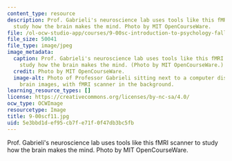 ```yaml
---
content_type: resource
description: Prof. Gabrieli's neuroscience lab uses tools like this fMRI scanner to
  study how the brain makes the mind. Photo by MIT OpenCourseWare.
file: /ol-ocw-studio-app/courses/9-00sc-introduction-to-psychology-fall-2011/5e3bbd1def95cb7fe71f0f47db3bc5fb_9-00scf11.jpg
file_size: 50041
file_type: image/jpeg
image_metadata:
  caption: Prof. Gabrieli's neuroscience lab uses tools like this fMRI scanner to
    study how the brain makes the mind. (Photo by MIT OpenCourseWare.)
  credit: Photo by MIT OpenCourseWare.
  image-alt: Photo of Professor Gabrieli sitting next to a computer display of human
    brain images, with fMRI scanner in the background.
learning_resource_types: []
license: https://creativecommons.org/licenses/by-nc-sa/4.0/
ocw_type: OCWImage
resourcetype: Image
title: 9-00scf11.jpg
uid: 5e3bbd1d-ef95-cb7f-e71f-0f47db3bc5fb
---
```

Prof. Gabrieli's neuroscience lab uses tools like this fMRI scanner to study how the brain makes the mind. Photo by MIT OpenCourseWare.